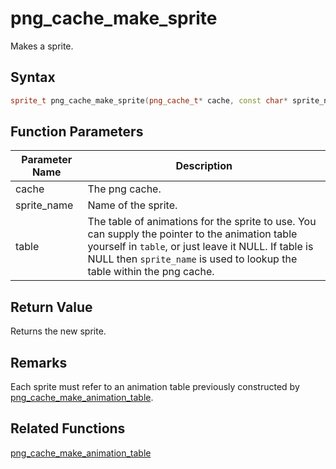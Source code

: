 
# png_cache_make_sprite

Makes a sprite.

## Syntax

```cpp
sprite_t png_cache_make_sprite(png_cache_t* cache, const char* sprite_name, const animation_table_t* table = NULL);
```

## Function Parameters

Parameter Name | Description
--- | ---
cache | The png cache.
sprite_name | Name of the sprite.
table | The table of animations for the sprite to use. You can supply the pointer to the animation table yourself in `table`, or just leave it NULL. If table is NULL then `sprite_name` is used to lookup the table within the png cache.

## Return Value

Returns the new sprite.

## Remarks

Each sprite must refer to an animation table previously constructed by [png_cache_make_animation_table](https://github.com/RandyGaul/cute_framework/blob/master/doc/graphics/png_cache/png_cache_make_animation_table.md). 

## Related Functions
  
[png_cache_make_animation_table](https://github.com/RandyGaul/cute_framework/blob/master/doc/graphics/png_cache/png_cache_make_animation_table.md)  
